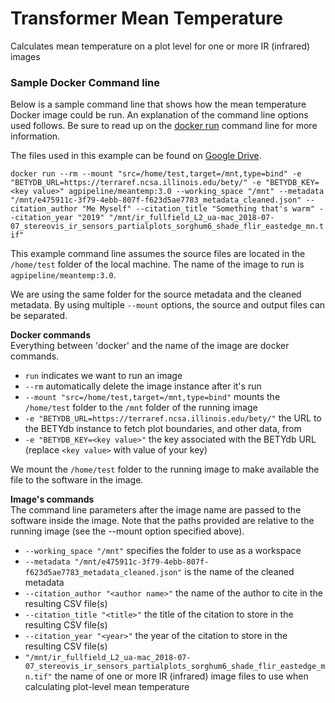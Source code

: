 # Transformer Mean Temperature
Calculates mean temperature on a plot level for one or more IR (infrared) images

### Sample Docker Command line
Below is a sample command line that shows how the mean temperature Docker image could be run.
An explanation of the command line options used follows.
Be sure to read up on the [docker run](https://docs.docker.com/engine/reference/run/) command line for more information.

The files used in this example can be found on [Google Drive](https://drive.google.com/file/d/1WCv_JN4y_SZuEm_d89-B3KcvTtGKG7tT/view?usp=sharing).

```docker run --rm --mount "src=/home/test,target=/mnt,type=bind" -e "BETYDB_URL=https://terraref.ncsa.illinois.edu/bety/" -e "BETYDB_KEY=<key value>" agpipeline/meantemp:3.0 --working_space "/mnt" --metadata "/mnt/e475911c-3f79-4ebb-807f-f623d5ae7783_metadata_cleaned.json" --citation_author "Me Myself" --citation_title "Something that's warm" --citation_year "2019" "/mnt/ir_fullfield_L2_ua-mac_2018-07-07_stereovis_ir_sensors_partialplots_sorghum6_shade_flir_eastedge_mn.tif"```

This example command line assumes the source files are located in the `/home/test` folder of the local machine.
The name of the image to run is `agpipeline/meantemp:3.0`.

We are using the same folder for the source metadata and the cleaned metadata.
By using multiple `--mount` options, the source and output files can be separated.

**Docker commands** \
Everything between 'docker' and the name of the image are docker commands.

- `run` indicates we want to run an image
- `--rm` automatically delete the image instance after it's run
- `--mount "src=/home/test,target=/mnt,type=bind"` mounts the `/home/test` folder to the `/mnt` folder of the running image
- `-e "BETYDB_URL=https://terraref.ncsa.illinois.edu/bety/"` the URL to the BETYdb instance to fetch plot boundaries, and other data, from
- `-e "BETYDB_KEY=<key value>"` the key associated with the BETYdb URL (replace `<key value>` with value of your key)

We mount the `/home/test` folder to the running image to make available the file to the software in the image.

**Image's commands** \
The command line parameters after the image name are passed to the software inside the image.
Note that the paths provided are relative to the running image (see the --mount option specified above).

- `--working_space "/mnt"` specifies the folder to use as a workspace
- `--metadata "/mnt/e475911c-3f79-4ebb-807f-f623d5ae7783_metadata_cleaned.json"` is the name of the cleaned metadata
- `--citation_author "<author name>"` the name of the author to cite in the resulting CSV file(s)
- `--citation_title "<title>"` the title of the citation to store in the resulting CSV file(s)
- `--citation_year "<year>"` the year of the citation to store in the resulting CSV file(s)
- `"/mnt/ir_fullfield_L2_ua-mac_2018-07-07_stereovis_ir_sensors_partialplots_sorghum6_shade_flir_eastedge_mn.tif"` the name of one or more IR (infrared) image files to use when calculating plot-level mean temperature

